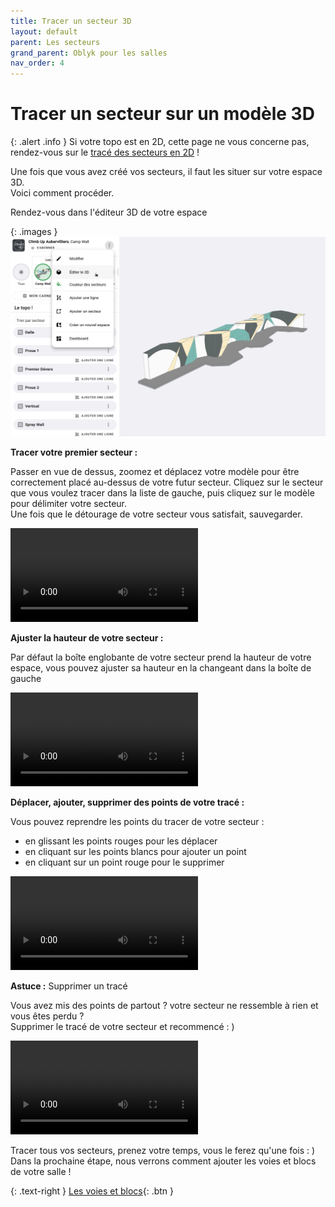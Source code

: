 ```yaml
---
title: Tracer un secteur 3D
layout: default
parent: Les secteurs
grand_parent: Oblyk pour les salles
nav_order: 4
---
```


# Tracer un secteur sur un modèle 3D

{: .alert .info }
Si votre topo est en 2D, cette page ne vous concerne pas, rendez-vous sur le [tracé des secteurs en 2D](tracer-un-secteur-sur-le-plan) !

Une fois que vous avez créé vos secteurs, il faut les situer sur votre espace 3D.  
Voici comment procéder.

Rendez-vous dans l'éditeur 3D de votre espace

{: .images }
[![Aller vers l'éditeur 3D](../../../assets/images/secteur-3d-vers-esapce-3d.png)](../../../assets/images/secteur-3d-vers-esapce-3d.png)

**Tracer votre premier secteur :**

Passer en vue de dessus, zoomez et déplacez votre modèle pour être correctement placé au-dessus de votre futur secteur.
Cliquez sur le secteur que vous voulez tracer dans la liste de gauche, puis cliquez sur le modèle pour délimiter votre secteur.  
Une fois que le détourage de votre secteur vous satisfait, sauvegarder.

<video class="videos" controls loop autoplay>
  <source src="../../../assets/videos/secteur-3d-1-premier-tracer.webm" type="video/webm" />
</video>

**Ajuster la hauteur de votre secteur :**

Par défaut la boîte englobante de votre secteur prend la hauteur de votre espace, vous pouvez ajuster sa hauteur en la changeant dans la boîte de gauche 

<video class="videos" controls loop autoplay>
  <source src="../../../assets/videos/secteur-3d-2-ajuster-la-hauteur.webm" type="video/webm" />
</video>

**Déplacer, ajouter, supprimer des points de votre tracé :**

Vous pouvez reprendre les points du tracer de votre secteur :
- en glissant les points rouges pour les déplacer
- en cliquant sur les points blancs pour ajouter un point
- en cliquant sur un point rouge pour le supprimer

<video class="videos" controls loop autoplay>
  <source src="../../../assets/videos/secteur-3d-3-reprendre-le-tracer.webm" type="video/webm" />
</video>

**Astuce :** Supprimer un tracé

Vous avez mis des points de partout ? votre secteur ne ressemble à rien et vous êtes perdu ?  
Supprimer le tracé de votre secteur et recommencé : )

<video class="videos" controls loop autoplay>
  <source src="../../../assets/videos/secteur-3d-4-supprimer-un-tracer.webm" type="video/webm" />
</video>


Tracer tous vos secteurs, prenez votre temps, vous le ferez qu'une fois : )  
Dans la prochaine étape, nous verrons comment ajouter les voies et blocs de votre salle !

{: .text-right }
[Les voies et blocs](../voie-et-bloc){: .btn }